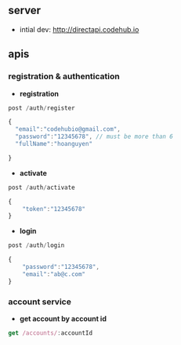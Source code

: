 ## server
- intial dev: http://directapi.codehub.io

## apis

### registration & authentication

* **registration**
```javascript
post /auth/register
```
```javascript
{
  "email":"codehubio@gmail.com",
  "password":"12345678", // must be more than 6
  "fullName":"hoanguyen"

}
```
* **activate**
```javascript
post /auth/activate
````

```javascript
{
	"token":"12345678"
}
```

* **login**

```javascript
post /auth/login
```

```javascript
{
	"password":"12345678",
	"email":"ab@c.com"
}
```
### account service

* **get account by account id**
```javascript
get /accounts/:accountId 
```
